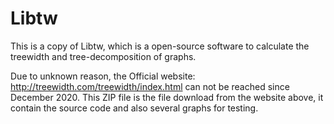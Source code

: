 # Libtw
This is a copy of Libtw, which is a open-source software to calculate the treewidth and tree-decomposition of graphs.

Due to unknown reason, the Official website: http://treewidth.com/treewidth/index.html can not be reached since December 2020. 
This ZIP file is the file download from the website above, it contain the source code and also several graphs for testing.

